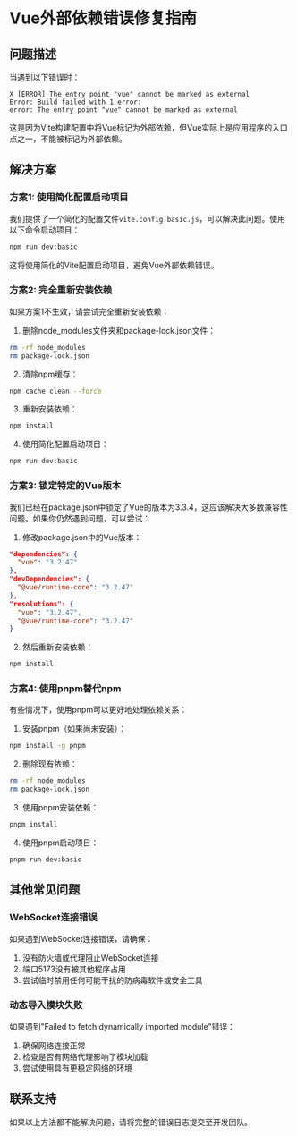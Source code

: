 # Vue外部依赖错误修复指南

## 问题描述

当遇到以下错误时：

```
X [ERROR] The entry point "vue" cannot be marked as external
Error: Build failed with 1 error:
error: The entry point "vue" cannot be marked as external
```

这是因为Vite构建配置中将Vue标记为外部依赖，但Vue实际上是应用程序的入口点之一，不能被标记为外部依赖。

## 解决方案

### 方案1: 使用简化配置启动项目

我们提供了一个简化的配置文件`vite.config.basic.js`，可以解决此问题。使用以下命令启动项目：

```bash
npm run dev:basic
```

这将使用简化的Vite配置启动项目，避免Vue外部依赖错误。

### 方案2: 完全重新安装依赖

如果方案1不生效，请尝试完全重新安装依赖：

1. 删除node_modules文件夹和package-lock.json文件：

```bash
rm -rf node_modules
rm package-lock.json
```

2. 清除npm缓存：

```bash
npm cache clean --force
```

3. 重新安装依赖：

```bash
npm install
```

4. 使用简化配置启动项目：

```bash
npm run dev:basic
```

### 方案3: 锁定特定的Vue版本

我们已经在package.json中锁定了Vue的版本为3.3.4，这应该解决大多数兼容性问题。如果你仍然遇到问题，可以尝试：

1. 修改package.json中的Vue版本：

```json
"dependencies": {
  "vue": "3.2.47"
},
"devDependencies": {
  "@vue/runtime-core": "3.2.47"
},
"resolutions": {
  "vue": "3.2.47",
  "@vue/runtime-core": "3.2.47"
}
```

2. 然后重新安装依赖：

```bash
npm install
```

### 方案4: 使用pnpm替代npm

有些情况下，使用pnpm可以更好地处理依赖关系：

1. 安装pnpm（如果尚未安装）：

```bash
npm install -g pnpm
```

2. 删除现有依赖：

```bash
rm -rf node_modules
rm package-lock.json
```

3. 使用pnpm安装依赖：

```bash
pnpm install
```

4. 使用pnpm启动项目：

```bash
pnpm run dev:basic
```

## 其他常见问题

### WebSocket连接错误

如果遇到WebSocket连接错误，请确保：

1. 没有防火墙或代理阻止WebSocket连接
2. 端口5173没有被其他程序占用
3. 尝试临时禁用任何可能干扰的防病毒软件或安全工具

### 动态导入模块失败

如果遇到"Failed to fetch dynamically imported module"错误：

1. 确保网络连接正常
2. 检查是否有网络代理影响了模块加载
3. 尝试使用具有更稳定网络的环境

## 联系支持

如果以上方法都不能解决问题，请将完整的错误日志提交至开发团队。 